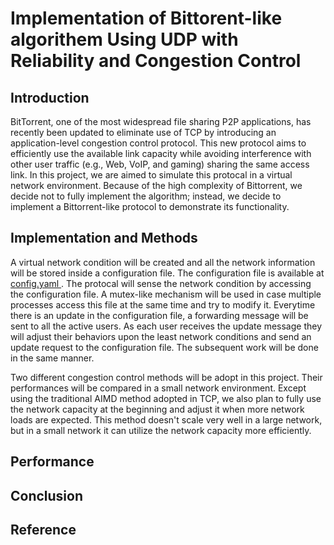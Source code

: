 # Implementation of Bittorent-like algorithem Using UDP with Reliability and Congestion Control

## Introduction
BitTorrent, one of the most widespread file sharing P2P applications, has recently been updated to eliminate use of TCP by introducing an application-level congestion control protocol. 
This new protocol aims to efficiently use the available link capacity while avoiding interference with other user traffic (e.g., Web, VoIP, and gaming) sharing the same access link.
In this project, we are aimed to simulate this protocal in a virtual network environment. Because of the high complexity of Bittorrent, we decide not to fully implement the algorithm; instead,
we decide to implement a Bittorrent-like protocol to demonstrate its functionality. 

## Implementation and Methods
A virtual network condition will be created and all the network information will be stored inside a configuration file. The configuration file is available at <a href="https://github.com/NIICKK/CongestionControl/blob/master/config.yml"> config.yaml </a>. The protocal will sense the network condition by accessing the configuration file.
A mutex-like mechanism will be used in case multiple processes access this file at the same time and try to modify it. Everytime there is an update in the configuration file, a forwarding message will be sent to all the active users. As each user receives the update message they will adjust their behaviors upon the least network conditions and send an update request to the configuration file. The subsequent work will be done in the same manner.

Two different congestion control methods will be adopt in this project. Their performances will be compared in a small network environment. Except using the traditional AIMD method adopted in TCP, we also plan to fully use the network capacity at the beginning and adjust it when more network loads are expected. This method doesn't scale very well in a large network, but in a small network it can utilize the network capacity more efficiently.

## Performance

## Conclusion

## Reference  
